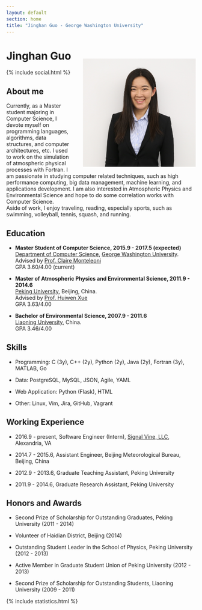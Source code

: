 ```yaml
---
layout: default
section: home
title: "Jinghan Guo - George Washington University"
---
```

<img src="static/info/profile.jpg" class="img-thumbnail" width="300px" style="float:right; margin-left:30px; margin-top:50px; margin-bottom:10px;"> 

# Jinghan Guo 
{% include social.html %}


## About me 

Currently, as a Master student majoring in Computer Science, I devote myself on programming languages, algorithms, data structures, and computer architectures, etc.
I used to work on the simulation of atmospheric physical processes with Fortran.
I am passionate in studying computer related techniques, such as high performance computing, big data management, machine learning, and applications development. I am also interested in Atmospheric Physics and Environmental Science and hope to do some correlation works with Computer Science. <br/>Aside of work, I enjoy traveling, reading, especially sports, such as swimming, volleyball, tennis, squash, and running.

## Education 

* **Master Student of Computer Science, 2015.9 - 2017.5 (expected)**<br/>[Department of Computer Science](https://www.cs.seas.gwu.edu/), [George Washington University](https://www.gwu.edu).<br/>Advised by [Prof. Claire Monteleoni](http://faculty.cs.gwu.edu/~cmontel/C._Monteleoni.html)<br/>GPA 3.60/4.00 (current)<br/>

* **Master of Atmospheric Physics and Environmental Science, 2011.9 - 2014.6**<br/>
[Peking University](http://english.pku.edu.cn/), Beijing, China.<br/>
Advised by [Prof. Huiwen Xue](http://www.atmos.pku.edu.cn/hxue)<br/>
GPA 3.63/4.00

* **Bachelor of Environmental Science, 2007.9 - 2011.6**<br/>
[Liaoning University](http://enweb.lnu.edu.cn/), China.<br/>
GPA 3.46/4.00

## Skills

* Programming: C (3y), C++ (2y), Python (2y), Java (2y), Fortran (3y), MATLAB, Go 

* Data: PostgreSQL, MySQL, JSON, Agile, YAML

* Web Application: Python (Flask), HTML

* Other: Linux, Vim, Jira, GitHub, Vagrant

## Working Experience 

* 2016.9 - present, Software Engineer (Intern), [Signal Vine, LLC](https://www.signalvine.com/), Alexandria, VA

* 2014.7 - 2015.6, Assistant Engineer, Beijing Meteorological Bureau, Beijing, China

* 2012.9 - 2013.6, Graduate Teaching Assistant, Peking University

* 2011.9 - 2014.6, Graduate Research Assistant, Peking University

## Honors and Awards

* Second Prize of Scholarship for Outstanding Graduates, Peking University (2011 - 2014)

* Volunteer of Haidian District, Beijing (2014)

* Outstanding Student Leader in the School of Physics, Peking University (2012 - 2013)

* Active Member in Graduate Student Union of Peking University (2012 - 2013)

* Second Prize of Scholarship for Outstanding Students, Liaoning University (2009 - 2011)

{% include statistics.html %}

